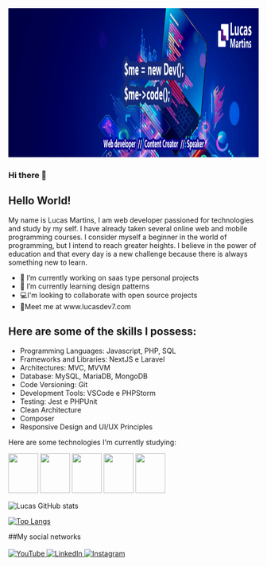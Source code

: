 <img width="900" height="300" src="capa linkedin.png" />

### Hi there 👋

<!--
**Lucasdev7/lucasdev7** is a ✨ _special_ ✨ repository because its `README.md` (this file) appears on your GitHub profile.
-->

## Hello World! 
My name is Lucas Martins, I am web developer passioned for technologies and study by my self. I have already taken several online web and 
mobile programming courses. I consider myself a beginner in the world of programming, but I intend to reach greater heights. 
I believe in the power of education and that every day is a new challenge because there is always something new to learn.

<ul>
<li>🔭 I’m currently working on saas type personal projects</li>
<li>🌱 I’m currently learning design patterns</li>
<li>💻I'm looking to collaborate with open source projects</li>  
<li>🔎Meet me at www.lucasdev7.com</li>
</ul>

## Here are some of the skills I possess:
<ul>
<li>Programming Languages: Javascript, PHP, SQL</li>
<li>Frameworks and Libraries: NextJS e Laravel</li>
<li>Architectures: MVC, MVVM</li>
<li>Database: MySQL, MariaDB, MongoDB</li>
<li>Code Versioning: Git</li>
<li>Development Tools: VSCode e PHPStorm</li>
<li>Testing: Jest e PHPUnit</li>
<li>Clean Architecture</li>
<li>Composer</li>
<li>Responsive Design and UI/UX Principles</li>
</ul>

Here are some technologies I'm currently studying:

<div>
  <img width="60" height="80" src="https://cdn.jsdelivr.net/gh/devicons/devicon/icons/html5/html5-original.svg" />
  <img width="60" height="80" src="https://cdn.jsdelivr.net/gh/devicons/devicon/icons/css3/css3-original.svg" />
  <img width="60" height="80" src="https://cdn.jsdelivr.net/gh/devicons/devicon/icons/javascript/javascript-original.svg" />
  <img width="60" height="80" src="https://cdn.jsdelivr.net/gh/devicons/devicon/icons/php/php-original.svg" />
  <img width="60" height="80" src="https://cdn.jsdelivr.net/gh/devicons/devicon/icons/mysql/mysql-original.svg" />
</div>

![Lucas GitHub stats](https://github-readme-stats.vercel.app/api?username=lucasdev7&show_icons=true&theme=radical)

[![Top Langs](https://github-readme-stats.vercel.app/api/top-langs/?username=lucasdev7&layout=pie)](https://github.com/anuraghazra/github-readme-stats)


##My social networks<br><br>
[ ![YouTube](https://img.shields.io/badge/YouTube-%23FF0000.svg?style=for-the-badge&logo=YouTube&logoColor=white) ](https://www.youtube.com/@DevLucasMartins)
[![LinkedIn](https://img.shields.io/badge/linkedin-%230077B5.svg?style=for-the-badge&logo=linkedin&logoColor=white) ](https://www.linkedin.com/in/devlucasmartins1/)
[![Instagram](https://img.shields.io/badge/Instagram-%23E4405F.svg?style=for-the-badge&logo=Instagram&logoColor=white) ](httos://www.instagram.com/dev_lucasmartins)
